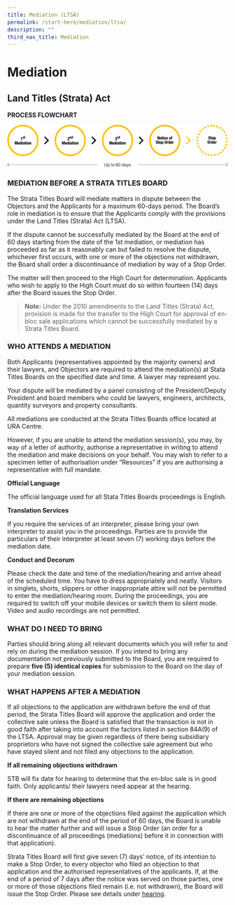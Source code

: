 ```yaml
---
title: Mediation (LTSA)
permalink: /start-here/mediation/ltsa/
description: ""
third_nav_title: Mediation
---
```

# Mediation

## Land Titles (Strata) Act


**PROCESS FLOWCHART**

![Mediation (LTSA) Process Flowchart](/images/General%20Proceedings/Mediation/mediation-ltsa-flowchart.png)

### MEDIATION BEFORE A STRATA TITLES BOARD

The Strata Titles Board will mediate matters in dispute between the Objectors and the Applicants for a maximum 60-days period. The Board’s role in mediation is to ensure that the Applicants comply with the provisions under the Land Titles (Strata) Act (LTSA).

If the dispute cannot be successfully mediated by the Board at the end of 60 days starting from the date of the 1st mediation, or mediation has proceeded as far as it reasonably can but failed to resolve the dispute, whichever first occurs, with one or more of the objections not withdrawn, the Board shall order a discontinuance of mediation by way of a Stop Order.

The matter will then proceed to the High Court for determination. Applicants who wish to apply to the High Court must do so within fourteen (14) days after the Board issues the Stop Order.

> **Note:**
Under the 2010 amendments to the Land Titles (Strata) Act, provision is made for the transfer to the High Court for approval of en-bloc sale applications which cannot be successfully mediated by a Strata Titles Board.

### WHO ATTENDS A MEDIATION

Both Applicants (representatives appointed by the majority owners) and their lawyers, and Objectors are required to attend the mediation(s) at Stata Titles Boards on the specified date and time. A lawyer may represent you.

Your dispute will be mediated by a panel consisting of the President/Deputy President and board members who could be lawyers, engineers, architects, quantity surveyors and property consultants.

All mediations are conducted at the Strata Titles Boards office located at URA Centre.

However, if you are unable to attend the mediation session(s), you may, by way of a letter of authority, authorise a representative in writing to attend the mediation and make decisions on your behalf. You may wish to refer to a specimen letter of authorisation under “Resources” if you are authorising a representative with full mandate.

**Official Language**

The official language used for all Stata Titles Boards proceedings is English.

**Translation Services**

If you require the services of an interpreter, please bring your own interpreter to assist you in the proceedings. Parties are to provide the particulars of their interpreter at least seven (7) working days before the mediation date.

**Conduct and Decorum**

Please check the date and time of the mediation/hearing and arrive ahead of the scheduled time. You have to dress appropriately and neatly. Visitors in singlets, shorts, slippers or other inappropriate attire will not be permitted to enter the mediation/hearing room. During the proceedings, you are required to switch off your mobile devices or switch them to silent mode. Video and audio recordings are not permitted.

### WHAT DO I NEED TO BRING

Parties should bring along all relevant documents which you will refer to and rely on during the mediation session. If you intend to bring any documentation not previously submitted to the Board, you are required to prepare **five (5) identical copies** for submission to the Board on the day of your mediation session.

### WHAT HAPPENS AFTER A MEDIATION

If all objections to the application are withdrawn before the end of that period, the Strata Titles Board will approve the application and order the collective sale unless the Board is satisfied that the transaction is not in good faith after taking into account the factors listed in section 84A(9) of the LTSA. Approval may be given regardless of there being subsidiary proprietors who have not signed the collective sale agreement but who have stayed silent and not filed any objections to the application.

**If all remaining objections withdrawn**

STB will fix date for hearing to determine that the en-bloc sale is in good faith. Only applicants/ their lawyers need appear at the hearing.

**If there are remaining objections**

If there are one or more of the objections filed against the application which are not withdrawn at the end of the period of 60 days, the Board is unable to hear the matter further and will issue a Stop Order (an order for a discontinuance of all proceedings (mediations) before it in connection with that application).

Strata Titles Board will first give seven (7) days’ notice, of its intention to make a Stop Order, to every objector who filed an objection to that application and the authorised representatives of the applicants. If, at the end of a period of 7 days after the notice was served on those parties, one or more of those objections filed remain (i.e. not withdrawn), the Board will issue the Stop Order. Please see details under [hearing](/general-proceedings/hearing/).